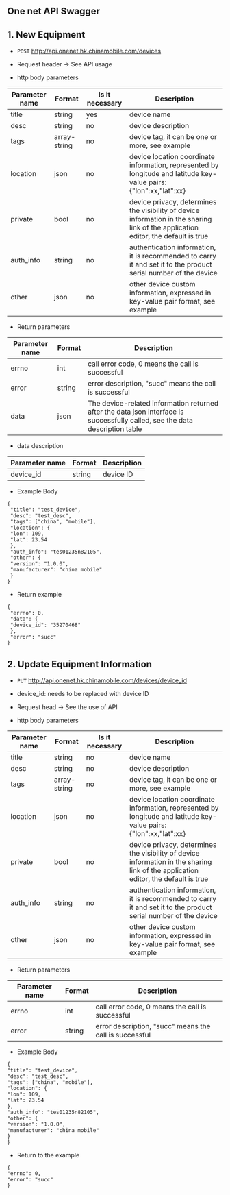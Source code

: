 ## One net API Swagger

## 1. New Equipment

- `POST` http://api.onenet.hk.chinamobile.com/devices

- Request header -> See API usage

- http body parameters

| Parameter name | Format | Is it necessary | Description |
| -------------- | ------ | ---------------- | ----------- |
| title | string | yes | device name |
| desc | string | no | device description |
| tags | array-string | no | device tag, it can be one or more, see example |
| location | json | no | device location coordinate information, represented by longitude and latitude key-value pairs: {"lon":xx,"lat":xx} |
| private | bool | no | device privacy, determines the visibility of device information in the sharing link of the application editor, the default is true |
| auth_info | string | no | authentication information, it is recommended to carry it and set it to the product serial number of the device |
| other | json | no | other device custom information, expressed in key-value pair format, see example |

- Return parameters

| Parameter name | Format | Description |
| -------------- | ------ | ----------- |
| errno | int | call error code, 0 means the call is successful |
| error | string | error description, "succ" means the call is successful |
| data | json | The device-related information returned after the data json interface is successfully called, see the data description table |

- data description

| Parameter name | Format | Description |
| -------------- | ------ | ----------- |
| device_id | string | device ID |

- Example Body

```
{
 "title": "test_device",
 "desc": "test_desc",
 "tags": ["china", "mobile"],
 "location": {
 "lon": 109,
 "lat": 23.54
 },
 "auth_info": "tes01235n82105",
 "other": {
 "version": "1.0.0",
 "manufacturer": "china mobile"
 }
}
```

- Return example

```
{
 "errno": 0,
 "data": {
 "device_id": "35270468"
 },
 "error": "succ"
}
```

## 2. Update Equipment Information

- `PUT` http://api.onenet.hk.chinamobile.com/devices/device_id

* device_id: needs to be replaced with device lD

- Request head -> See the use of API

- http body parameters

| Parameter name | Format | Is it necessary | Description |
| -------------- | ------ | ---------------- | ----------- |
| title | string | no | device name |
| desc | string | no | device description |
| tags | array-string | no | device tag, it can be one or more, see example |
| location | json | no | device location coordinate information, represented by longitude and latitude key-value pairs: {"lon":xx,"lat":xx} |
| private | bool | no | device privacy, determines the visibility of device information in the sharing link of the application editor, the default is true |
| auth_info | string | no | authentication information, it is recommended to carry it and set it to the product serial number of the device |
| other | json | no | other device custom information, expressed in key-value pair format, see example |

- Return parameters

| Parameter name | Format | Description |
| -------------- | ------ | ----------- |
| errno | int | call error code, 0 means the call is successful |
| error | string | error description, "succ" means the call is successful |

- Example Body

```
{
"title": "test_device",
"desc": "test_desc",
"tags": ["china", "mobile"],
"location": {
"lon": 109,
"lat": 23.54
},
"auth_info": "tes01235n82105",
"other": {
"version": "1.0.0",
"manufacturer": "china mobile"
}
}
```

- Return to the example

```
{
"errno": 0,
"error": "succ"
}
```

